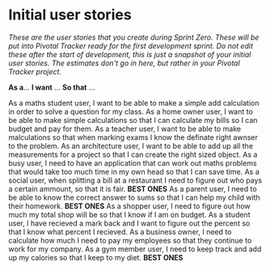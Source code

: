 # Initial user stories

_These are the user stories that you create during Sprint Zero. These will be put into Pivotal Tracker ready for the first development sprint. Do not edit these after the start of development, this is just a snapshot of your initial user stories. The estimates don't go in here, but rather in your Pivotal Tracker project._

**As a**...
**I want** ...
**So that** ...

As a maths student user, I want to be able to make a simple add calculation in order to solve a question for my class. 
As a home owner user, I want to be able to make simple calculations so that I can calculate my bills so I can budget and pay for them.
As a teacher user, I want to be able to make malculations so that when marking exams I know the definate right awnser to the problem.
As an architecture user, I want to be able to add up all the measurements for a project so that I can create the right sized object.
As a busy user, I need to have an application that can work out maths problems that would take too much time in my own head so that I can save time.
As a social user, when splitting a bill at a restaurant I need to figure out who pays a certain ammount, so that it is fair.  **BEST ONES** 
As a parent user, I need to be able to know the correct answer to sums so that I can help my child with their homework.  **BEST ONES** 
As a shopper user, I need to figure out how much my total shop will be so that I know if I am on budget. 
As a student user, I have recieved a mark back and I want to figure out the percent so that I know what percent I recieved.
As a business owner, I need to calculate how much I need to pay my employees so that they continue to work for my company.
As a gym member user, I need to keep track and add up my calories so that I keep to my diet.  **BEST ONES** 




